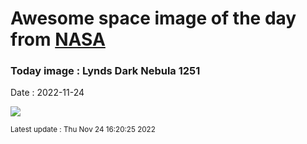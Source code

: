 
# Awesome space image of the day from [NASA](https://api.nasa.gov/)

### Today image : Lynds Dark Nebula 1251
Date : 2022-11-24

![](https://apod.nasa.gov/apod/image/2211/LDN1251v7social1024.png)

<small>Latest update : Thu Nov 24 16:20:25 2022</small>
        